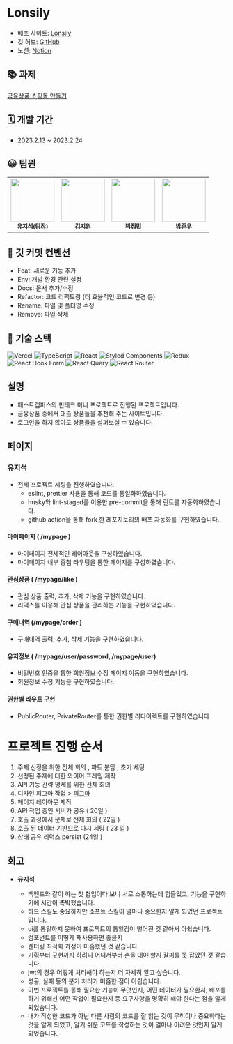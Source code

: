 # Lonsily

- 배포 사이트: [Lonsily](https://lonsily.vercel.app/)
- 깃 허브: [GitHub](https://github.com/KDT3-miniproject-team1/frontend)
- 노션: [Notion](https://www.notion.so/1-285c65e1866f4944935980bcd53171a1)

## 📚 과제

[금융상품 쇼핑몰 만들기](https://mango-tower-9f1.notion.site/7670e6d5a49d489f806ea2fb271d4fcb)

## 🗓️ 개발 기간

- 2023.2.13 ~ 2023.2.24

## 😃 팀원

<table>

<tbody>

<tr>

<td align="center"><a href="https://github.com/yujiseok"><img src="https://avatars.githubusercontent.com/u/83855636?v=4" width="100px;" alt=""/><br /><sub><b>유지석(팀장)</b></sub></a><br /></td>

<td align="center"><a href="https://github.com/zwonkim"><img src="https://avatars.githubusercontent.com/u/103507999?v=4" width="100px;" alt=""/><br /><sub><b>김지원</b></sub></a><br /></td>

<td align="center"><a href="https://github.com/plou102"><img src="https://avatars.githubusercontent.com/u/107393773?v=4" width="100px;" alt=""/><br /><sub><b>박정민</b></sub></a><br /></td>

<td align="center"><a href="https://github.com/mineclover"><img src="https://avatars.githubusercontent.com/u/61359316?v=4" width="100px;" alt=""/><br /><sub><b>방준우</b></sub></a><br /></td>

</tbody>

</table>

## 📖 깃 커밋 컨벤션

- Feat: 새로운 기능 추가
- Env: 개발 환경 관련 설정
- Docs: 문서 추가/수정
- Refactor: 코드 리팩토링 (더 효율적인 코드로 변경 등)
- Rename: 파일 및 폴더명 수정
- Remove: 파일 삭제

## 🧰 기술 스택

![Vercel](https://img.shields.io/badge/vercel-%23000000.svg?style=for-the-badge&logo=vercel&logoColor=white)
![TypeScript](https://img.shields.io/badge/typescript-%23007ACC.svg?style=for-the-badge&logo=typescript&logoColor=white)
![React](https://img.shields.io/badge/react-%2320232a.svg?style=for-the-badge&logo=react&logoColor=%2361DAFB)
![Styled Components](https://img.shields.io/badge/styled--components-DB7093?style=for-the-badge&logo=styled-components&logoColor=white)
![Redux](https://img.shields.io/badge/redux-%23593d88.svg?style=for-the-badge&logo=redux&logoColor=white)
![React Hook Form](https://img.shields.io/badge/React%20Hook%20Form-%23EC5990.svg?style=for-the-badge&logo=reacthookform&logoColor=white)
![React Query](https://img.shields.io/badge/-React%20Query-FF4154?style=for-the-badge&logo=react%20query&logoColor=white)
![React Router](https://img.shields.io/badge/React_Router-CA4245?style=for-the-badge&logo=react-router&logoColor=white)

## 설명

- 패스트캠퍼스의 핀테크 미니 프로젝트로 진행된 프로젝트입니다.
- 금융상품 중에서 대출 상품들을 추천해 주는 사이트입니다.
- 로그인을 하지 않아도 상품들을 살펴보실 수 있습니다.

## 페이지



### 유지석

- 전체 프로젝트 세팅을 진행하였습니다.
  - eslint, prettier 사용을 통해 코드를 통일화하였습니다.
  - husky와 lint-staged를 이용한 pre-commit을 통해 린트를 자동화하였습니다.
  - github action을 통해 fork 한 레포지토리의 배포 자동화를 구현하였습니다.

#### 마이페이지 ( /mypage )

- 마이페이지 전체적인 레이아웃을 구성하였습니다.
- 마이페이지 내부 중첩 라우팅을 통한 페이지를 구성하였습니다.

#### 관심상품 ( /mypage/like )

- 관심 상품 출력, 추가, 삭제 기능을 구현하였습니다.
- 리덕스를 이용해 관심 상품을 관리하는 기능을 구현하였습니다.

#### 구매내역 (/mypage/order )

- 구매내역 출력, 추가, 삭제 기능을 구현하였습니다.

#### 유저정보 ( /mypage/user/password, /mypage/user)

- 비밀번호 인증을 통한 회원정보 수정 페이지 이동을 구현하였습니다.
- 회원정보 수정 기능을 구현하였습니다.

#### 권한별 라우트 구현

- PublicRouter, PrivateRouter를 통한 권한별 리다이렉트를 구현하였습니다.

# 프로젝트 진행 순서

1. 주제 선정을 위한 전체 회의 , 파트 분담 , 초기 세팅
2. 선정된 주제에 대한 와이어 프레임 제작
3. API 기능 간략 명세를 위한 전체 회의
4. 디자인 피그마 작업 > [피그마](https://www.figma.com/file/THAqaplHYAwKuI8jaN8XUQ/%EA%B8%88%EC%9C%B5-%EC%83%81%ED%92%88-%EC%B6%94%EC%B2%9C-%EC%87%BC%ED%95%91%EB%AA%B0?node-id=94%3A46&t=ts9wJTCgl0UaF6Bb-1)
5. 페이지 레이아웃 제작
6. API 작업 중인 서버가 공유 ( 20일 )
7. 호출 과정에서 문제로 전체 회의 ( 22일 )
8. 호출 된 데이터 기반으로 다시 세팅 ( 23 일 )
9. 상태 공유 리덕스 persist (24일 )

## 회고

- **유지석**

  - 백엔드와 같이 하는 첫 협업이다 보니 서로 소통하는데 힘들었고, 기능을 구현하기에 시간이 촉박했습니다.
  - 하드 스킬도 중요하지만 소프트 스킬이 얼마나 중요한지 알게 되었던 프로젝트입니다.
  - ui를 통일하지 못하여 프로젝트의 통일감이 떨어진 것 같아서 아쉽습니다.
  - 컴포넌트를 어떻게 재사용하면 좋을지
  - 렌더링 최적화 과정이 미흡했던 것 같습니다.
  - 기획부터 구현까지 하려니 어디서부터 손을 대야 할지 갈피를 못 잡았던 것 같습니다.
  - jwt의 경우 어떻게 처리해야 하는지 더 자세히 알고 싶습니다.
  - 성공, 실패 등의 분기 처리가 미흡한 점이 아쉽습니다.
  - 이번 프로젝트를 통해 필요한 기능이 무엇인지, 어떤 데이터가 필요한지, 배포를 하기 위해선 어떤 작업이 필요한지 등 요구사항을 명확히 해야 한다는 점을 알게 되었습니다.
  - 내가 작성한 코드가 아닌 다른 사람의 코드를 잘 읽는 것이 무척이나 중요하다는 것을 알게 되었고, 알기 쉬운 코드를 작성하는 것이 얼마나 어려운 것인지 알게 되었습니다.

 
